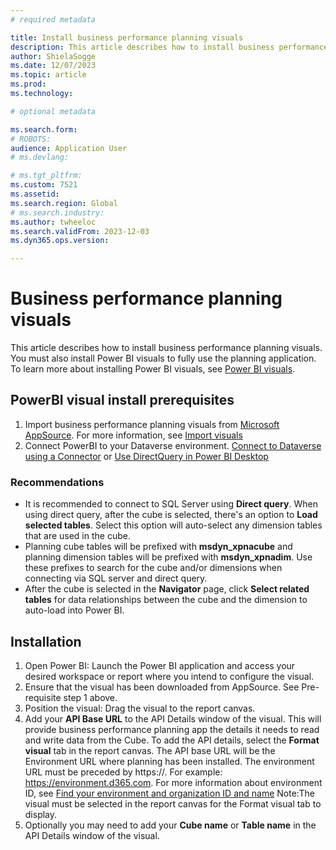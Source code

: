 ```yaml
---
# required metadata

title: Install business performance planning visuals 
description: This article describes how to install business performance planning visuals.
author: ShielaSogge
ms.date: 12/07/2023
ms.topic: article
ms.prod: 
ms.technology: 

# optional metadata

ms.search.form: 
# ROBOTS: 
audience: Application User
# ms.devlang: 

# ms.tgt_pltfrm: 
ms.custom: 7521
ms.assetid: 
ms.search.region: Global
# ms.search.industry: 
ms.author: twheeloc
ms.search.validFrom: 2023-12-03
ms.dyn365.ops.version: 

---
```

# Business performance planning visuals

This article describes how to install business performance planning visuals. You must also install Power BI visuals to fully use the planning application. To learn more about installing Power BI visuals, see [Power BI visuals](/power-bi/developer/visuals).


## PowerBI visual install prerequisites

1.  Import business performance planning visuals from [Microsoft AppSource](https://appsource.microsoft.com). For more information, see [Import visuals](/power-bi/developer/visuals/import-visual)
2.  Connect PowerBI to your Dataverse environment. [Connect to Dataverse using a Connector](/power-apps/maker/data-platform/data-platform-powerbi-connector?tabs=Dataverse#connect-to-dataverse-using-a-connector) or [Use DirectQuery in Power BI Desktop](/power-bi/connect-data/desktop-use-directquery)

### Recommendations  
- It is recommended to connect to SQL Server using **Direct query**. When using direct query, after the cube is selected, there's an option to **Load selected tables**. Select this option will auto-select any dimension tables that are used in the cube.
- Planning cube tables will be prefixed with **msdyn_xpnacube** and planning dimension tables will be prefixed with **msdyn_xpnadim**. Use these prefixes to search for the cube and/or dimensions when connecting via SQL server and direct query.
- After the cube is selected in the **Navigator** page, click **Select related tables** for data relationships between the cube and the dimension to auto-load into Power BI.

## Installation 

1.  Open Power BI: Launch the Power BI application and access your desired workspace or report where you intend to configure the visual.
2.  Ensure that the visual has been downloaded from AppSource.  See Pre-requisite step 1 above.  
3.  Position the visual: Drag the visual to the report canvas.
4.  Add your **API Base URL** to the API Details window of the visual. This will provide business performance planning app the details it needs to read and write data from the Cube. To add the API details, select the **Format visual** tab in the report canvas.  The API base URL will be the Environment URL where planning has been installed.  The environment URL must be preceded by https://.  For example:  https://environment.d365.com. For more information about environment ID, see [Find your environment and organization ID and name](/power-platform/admin/determine-org-id-name)  Note:The visual must be selected in the report canvas for the Format visual tab to display.
5.  Optionally you may need to add your **Cube name** or **Table name** in the API Details window of the visual.




